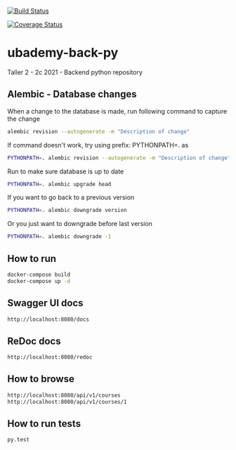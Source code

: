 [![Build Status](https://app.travis-ci.com/la-venganza/ubademy-back-py.svg?branch=develop)](https://app.travis-ci.com/la-venganza/ubademy-back-py)

[![Coverage Status](https://coveralls.io/repos/github/la-venganza/ubademy-back-py/badge.svg?branch=develop)](https://coveralls.io/github/la-venganza/ubademy-back-py?branch=develop)

# ubademy-back-py
Taller 2 - 2c 2021 - Backend python repository


## Alembic - Database changes
When a change to the database is made, run following command to capture the change
```bash
alembic revision --autogenerate -m "Description of change"
```

If command doesn't work, try using prefix: PYTHONPATH=. as 
```bash
PYTHONPATH=. alembic revision --autogenerate -m "Description of change"
```

Run to make sure database is up to date
```bash
PYTHONPATH=. alembic upgrade head
```

If you want to go back to a previous version
```bash
PYTHONPATH=. alembic downgrade version
```

Or you just want to downgrade before last version
```bash
PYTHONPATH=. alembic downgrade -1
```

## How to run 

```bash
docker-compose build
docker-compose up -d
```

## Swagger UI docs

```bash
http://localhost:8080/docs
```

## ReDoc docs

```bash
http://localhost:8080/redoc
```


## How to browse

```bash
http://localhost:8080/api/v1/courses
http://localhost:8080/api/v1/courses/1
```

## How to run tests

```bash
py.test
```
